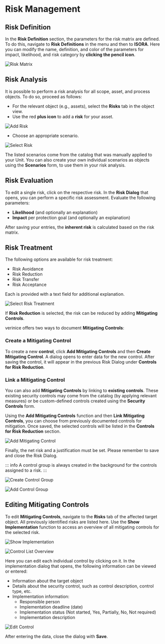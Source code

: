 <!-- © 2024 The Project Contributors - see AUTHORS.txt -->
# Risk Management

## Risk Definition

In the **Risk Definition** section, the parameters for the risk matrix are defined. To do this, navigate to **Risk Definitions** in the menu and then to **ISORA**. Here you can modify the name, definition, and color of the parameters for impact, likelihood, and risk category by **clicking the pencil icon**.

![Risk Matrix]( /assets/en/domain-iso/verinice-39-riskmatrix.de.png)

## Risk Analysis

It is possible to perform a risk analysis for all scope, asset, and process objects. To do so, proceed as follows:

- For the relevant object (e.g., assets), select the **Risks** tab in the object view.
- Use the red **plus icon** to add a **risk** for your asset.

![Add Risk]( /assets/en/domain-iso/verinice-39-add-risk.de.png)

- Choose an appropriate scenario.

![Select Risk]( /assets/en/domain-iso/verinice-39-select-risk.de.png)

The listed scenarios come from the catalog that was manually applied to your Unit. You can also create your own individual scenarios as objects using the **Scenarios** form, to use them in your risk analysis.

## Risk Evaluation

To edit a single risk, click on the respective risk. In the **Risk Dialog** that opens, you can perform a specific risk assessment. Evaluate the following parameters:

- **Likelihood** (and optionally an explanation)  
- **Impact** per protection goal (and optionally an explanation)  

After saving your entries, the **inherent risk** is calculated based on the risk matrix.

## Risk Treatment

The following options are available for risk treatment:

- Risk Avoidance  
- Risk Reduction  
- Risk Transfer  
- Risk Acceptance  

Each is provided with a text field for additional explanation.

![Select Risk Treatment]( /assets/en/domain-iso/verinice-39-treat-risk.de.png)

If **Risk Reduction** is selected, the risk can be reduced by adding **Mitigating Controls**.

verinice offers two ways to document **Mitigating Controls**:

### Create a Mitigating Control

To create a new **control**, click **Add Mitigating Controls** and then **Create Mitigating Control**. A dialog opens to enter data for the new control. After saving the control, it will appear in the previous Risk Dialog under **Controls for Risk Reduction**.

### Link a Mitigating Control

You can also add **Mitigating Controls** by linking to **existing controls**. These existing security controls may come from the catalog (by applying relevant measures) or be custom-defined controls created using the **Security Controls** form.

Using the **Add Mitigating Controls** function and then **Link Mitigating Controls**, you can choose from previously documented controls for mitigation. Once saved, the selected controls will be listed in the **Controls for Risk Reduction** section.

![Add Mitigating Control]( /assets/en/domain-iso/verinice-39-add-mitigating-controls.de.png)

Finally, the net risk and a justification must be set. Please remember to save and close the Risk Dialog.

::: info A control group is always created in the background for the controls assigned to a risk.
:::

![Create Control Group]( /assets/en/domain-iso/verinice-39-controlgroup-1.de.png)

![Add Control Group]( /assets/en/domain-iso/verinice-39-controlgroup-2.de.png)

## Editing Mitigating Controls

To edit **Mitigating Controls**, navigate to the **Risks** tab of the affected target object. All previously identified risks are listed here. Use the **Show Implementation** function to access an overview of all mitigating controls for the selected risk.

![Show Implementation]( /assets/en/domain-iso/verinice-39-show-riskimplementation.de.png)

![Control List Overview]( /assets/en/domain-iso/verinice-39-control-list.de.png)

Here you can edit each individual control by clicking on it. In the implementation dialog that opens, the following information can be viewed or entered:

- Information about the target object  
- Details about the security control, such as control description, control type, etc.  
- Implementation information:
  - Responsible person  
  - Implementation deadline (date)  
  - Implementation status (Not started, Yes, Partially, No, Not required)  
  - Implementation description  

![Edit Control]( /assets/en/domain-iso/verinice-39-control-implementation.de.png)

After entering the data, close the dialog with **Save**.
